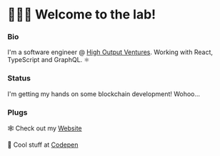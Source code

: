 <!-- ![Github Stats](https://github-readme-stats.vercel.app/api?username=rhaicode&count_private=true&show_icons=true&theme=dark) -->


# 👨🏾‍🔬 Welcome to the lab!

<h3>Bio</h3>
<p>I'm a software engineer @ <a href="https://hov.co">High Output Ventures</a>. Working with React, TypeScript and GraphQL. ⚛️</p>

<h3>Status</h3>
<p>I'm getting my hands on some blockchain development! Wohoo...</p>

<h3>Plugs</h3>
<p>🕸️ Check out my <a href="https://rhaicode.netlify.com">Website</a></p>
<p>🧪 Cool stuff at <a href="https://codepen.io/rhaicode">Codepen</a></p>


<!--
**rhaicode/rhaicode** is a ✨ _special_ ✨ repository because its `README.md` (this file) appears on your GitHub profile.

Here are some ideas to get you started:

- 🔭 I’m currently working on ...
- 🌱 I’m currently learning ...
- 👯 I’m looking to collaborate on ...
- 🤔 I’m looking for help with ...
- 💬 Ask me about ...
- 📫 How to reach me: ...
- 😄 Pronouns: ...
- ⚡ Fun fact: ...
-->
